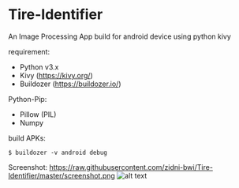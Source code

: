 # Tire-Identifier
An Image Processing App build for android device using python kivy

requirement:

- Python v3.x
- Kivy (https://kivy.org/)
- Buildozer (https://buildozer.io/)

Python-Pip:

- Pillow (PIL)
- Numpy

build APKs:

`$ buildozer -v android debug`

Screenshot:
https://raw.githubusercontent.com/zidni-bwi/Tire-Identifier/master/screenshot.png
![alt text](https://github.com/zidni-bwi/Tire-Identifier/master/screenshot.png?raw=true)
